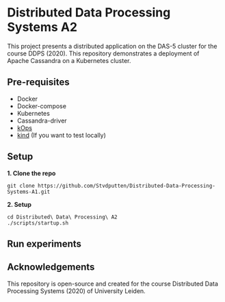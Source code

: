 # Distributed Data Processing Systems A2

This project presents a distributed application on the DAS-5 cluster for the course DDPS (2020). This repository 
demonstrates a deployment of Apache Cassandra on a Kubernetes cluster. 

## Pre-requisites
- Docker
- Docker-compose
- Kubernetes
- Cassandra-driver
- [kOps](https://kops.sigs.k8s.io/getting_started/install/)
- [kind](https://kind.sigs.k8s.io/) (If you want to test locally)


## Setup 

**1. Clone the repo**
```
git clone https://github.com/Stvdputten/Distributed-Data-Processing-Systems-A1.git
```

**2. Setup** 

```
cd Distributed\ Data\ Processing\ A2
./scripts/startup.sh
```

## Run experiments

## Acknowledgements

This repository is open-source and created for the course Distributed Data Processing Systems (2020) of University Leiden.
